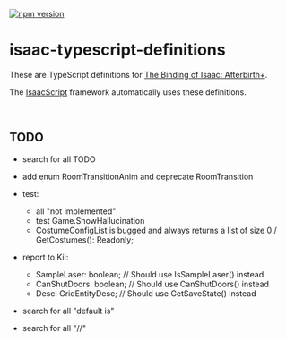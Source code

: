 [![npm version](https://img.shields.io/npm/v/isaac-typescript-definitions.svg)](https://www.npmjs.com/package/isaac-typescript-definitions)

# isaac-typescript-definitions

These are TypeScript definitions for [The Binding of Isaac: Afterbirth+](https://store.steampowered.com/app/570660/The_Binding_of_Isaac_Afterbirth/).

The [IsaacScript](https://isaacscript.github.io/) framework automatically uses these definitions.

<br />

## TODO

- search for all TODO
- add enum RoomTransitionAnim and deprecate RoomTransition
- test:
  - all "not implemented"
  - test Game.ShowHallucination
  - CostumeConfigList is bugged and always returns a list of size 0 / GetCostumes(): Readonly<CostumeConfigList>;
- report to Kil:
  - SampleLaser: boolean; // Should use IsSampleLaser() instead
  - CanShutDoors: boolean; // Should use CanShutDoors() instead
  - Desc: GridEntityDesc; // Should use GetSaveState() instead

- search for all "default is"
- search for all "//"
